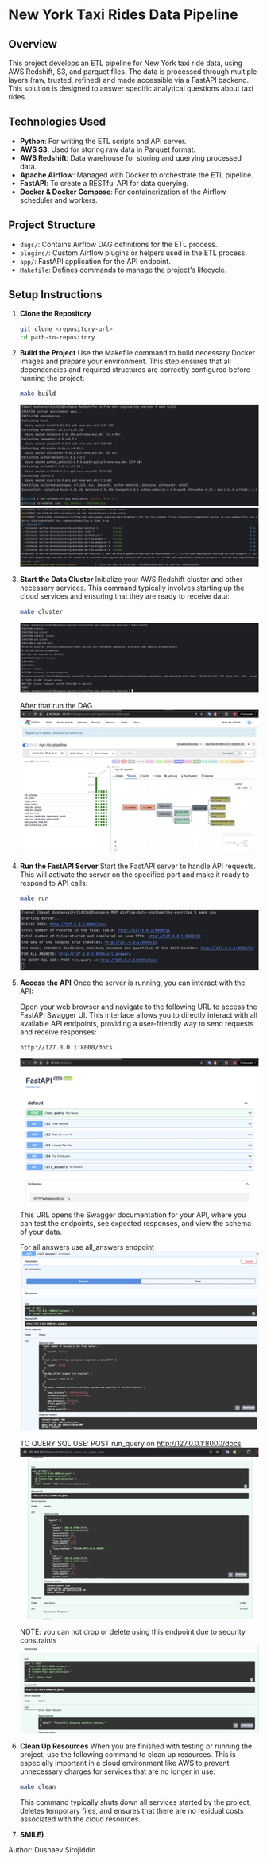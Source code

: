 # New York Taxi Rides Data Pipeline

## Overview
This project develops an ETL pipeline for New York taxi ride data, using AWS Redshift, S3, and parquet files. The data is processed through multiple layers (raw, trusted, refined) and made accessible via a FastAPI backend. This solution is designed to answer specific analytical questions about taxi rides.

## Technologies Used
- **Python**: For writing the ETL scripts and API server.
- **AWS S3**: Used for storing raw data in Parquet format.
- **AWS Redshift**: Data warehouse for storing and querying processed data.
- **Apache Airflow**: Managed with Docker to orchestrate the ETL pipeline.
- **FastAPI**: To create a RESTful API for data querying.
- **Docker & Docker Compose**: For containerization of the Airflow scheduler and workers.

## Project Structure
- `dags/`: Contains Airflow DAG definitions for the ETL process.
- `plugins/`: Custom Airflow plugins or helpers used in the ETL process.
- `app/`: FastAPI application for the API endpoint.
- `Makefile`: Defines commands to manage the project's lifecycle.

## Setup Instructions
1. **Clone the Repository**
   ```bash
   git clone <repository-url>
   cd path-to-repository
   ```

2. **Build the Project**
Use the Makefile command to build necessary Docker images and prepare your environment. This step ensures that all dependencies and required structures are correctly configured before running the project:
   ```bash
   make build
   ```
   ![Example Image](images/makebuild.png "makebuilde image")
   ![Example Image](images/makebuilddocker.png "makebuilddocker image")

3. **Start the Data Cluster**
Initialize your AWS Redshift cluster and other necessary services. This command typically involves starting up the cloud services and ensuring that they are ready to receive data:
   ```bash
   make cluster
   ```
   ![Example Image](images/makecluster.png "makecluster image")
   
   After that run the DAG
   ![Example Image](images/dag.jpg "dag image")

4. **Run the FastAPI Server**
Start the FastAPI server to handle API requests. This will activate the server on the specified port and make it ready to respond to API calls:
   ```bash
   make run
   ``` 
   ![Example Image](images/makerun.png "An example image") 
5. **Access the API**
Once the server is running, you can interact with the API:

   Open your web browser and navigate to the following URL to access the FastAPI Swagger UI. This interface allows you to directly interact with all available API endpoints, providing a user-friendly way to send requests and receive responses:
   ```bash
   http://127.0.0.1:8000/docs
   ```  
   ![Example Image](images/docs.png "An example image")

   This URL opens the Swagger documentation for your API, where you can test the endpoints, see expected responses, and view the schema of your data.

   For all answers use all_answers endpoint
   ![Example Image](images/all_answers.png "An example image")

   TO QUERY SQL USE: POST run_query on http://127.0.0.1:8000/docs
   ![Example Image](images/post_sql.png "An example image")

   NOTE: you can not drop or delete using this endpoint due to security constraints
   ![Example Image](images/sec_sql.png "An example image")



6. **Clean Up Resources**
When you are finished with testing or running the project, use the following command to clean up resources. This is especially important in a cloud environment like AWS to prevent unnecessary charges for services that are no longer in use:
   ```bash
   make clean
   ```  
   This command typically shuts down all services started by the project, deletes temporary files, and ensures that there are no residual costs associated with the cloud resources.


7. **SMILE)**

Author: Dushaev Sirojiddin 